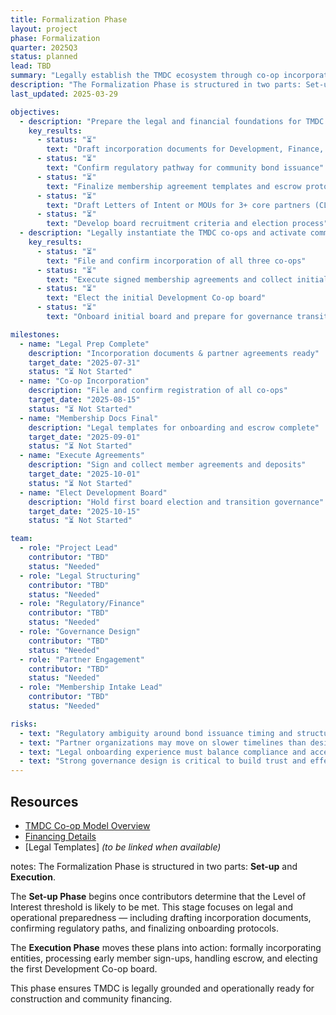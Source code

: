 ```yaml
---
title: Formalization Phase
layout: project
phase: Formalization
quarter: 2025Q3
status: planned
lead: TBD
summary: "Legally establish the TMDC ecosystem through co-op incorporation, member onboarding, and governance transition."
description: "The Formalization Phase is structured in two parts: Set-up and Execution. Set-up begins when the Level of Interest threshold is deemed likely to be met, focusing on legal and operational readiness. Execution covers incorporation, membership enrollment, and governance activation — laying the foundation for community-led housing development."
last_updated: 2025-03-29

objectives:
  - description: "Prepare the legal and financial foundations for TMDC's organizational launch."
    key_results:
      - status: "⏳"
        text: "Draft incorporation documents for Development, Finance, and Operating co-ops"
      - status: "⏳"
        text: "Confirm regulatory pathway for community bond issuance"
      - status: "⏳"
        text: "Finalize membership agreement templates and escrow protocols"
      - status: "⏳"
        text: "Draft Letters of Intent or MOUs for 3+ core partners (CLT, legal, architecture)"
      - status: "⏳"
        text: "Develop board recruitment criteria and election process"
  - description: "Legally instantiate the TMDC co-ops and activate community governance."
    key_results:
      - status: "⏳"
        text: "File and confirm incorporation of all three co-ops"
      - status: "⏳"
        text: "Execute signed membership agreements and collect initial loans/escrow"
      - status: "⏳"
        text: "Elect the initial Development Co-op board"
      - status: "⏳"
        text: "Onboard initial board and prepare for governance transition"

milestones:
  - name: "Legal Prep Complete"
    description: "Incorporation documents & partner agreements ready"
    target_date: "2025-07-31"
    status: "⏳ Not Started"
  - name: "Co-op Incorporation"
    description: "File and confirm registration of all co-ops"
    target_date: "2025-08-15"
    status: "⏳ Not Started"
  - name: "Membership Docs Final"
    description: "Legal templates for onboarding and escrow complete"
    target_date: "2025-09-01"
    status: "⏳ Not Started"
  - name: "Execute Agreements"
    description: "Sign and collect member agreements and deposits"
    target_date: "2025-10-01"
    status: "⏳ Not Started"
  - name: "Elect Development Board"
    description: "Hold first board election and transition governance"
    target_date: "2025-10-15"
    status: "⏳ Not Started"

team:
  - role: "Project Lead"
    contributor: "TBD"
    status: "Needed"
  - role: "Legal Structuring"
    contributor: "TBD"
    status: "Needed"
  - role: "Regulatory/Finance"
    contributor: "TBD"
    status: "Needed"
  - role: "Governance Design"
    contributor: "TBD"
    status: "Needed"
  - role: "Partner Engagement"
    contributor: "TBD"
    status: "Needed"
  - role: "Membership Intake Lead"
    contributor: "TBD"
    status: "Needed"

risks:
  - text: "Regulatory ambiguity around bond issuance timing and structure"
  - text: "Partner organizations may move on slower timelines than desired"
  - text: "Legal onboarding experience must balance compliance and accessibility"
  - text: "Strong governance design is critical to build trust and effectiveness early"
---
```


## Resources

- [TMDC Co-op Model Overview](/initiative/initiative-how-it-works)
- [Financing Details](/initiative/initiative-financing)
- [Legal Templates] _(to be linked when available)_

notes:
The Formalization Phase is structured in two parts: **Set-up** and **Execution**.

The **Set-up Phase** begins once contributors determine that the Level of Interest threshold is likely to be met. This stage focuses on legal and operational preparedness — including drafting incorporation documents, confirming regulatory paths, and finalizing onboarding protocols.

The **Execution Phase** moves these plans into action: formally incorporating entities, processing early member sign-ups, handling escrow, and electing the first Development Co-op board.

This phase ensures TMDC is legally grounded and operationally ready for construction and community financing.
